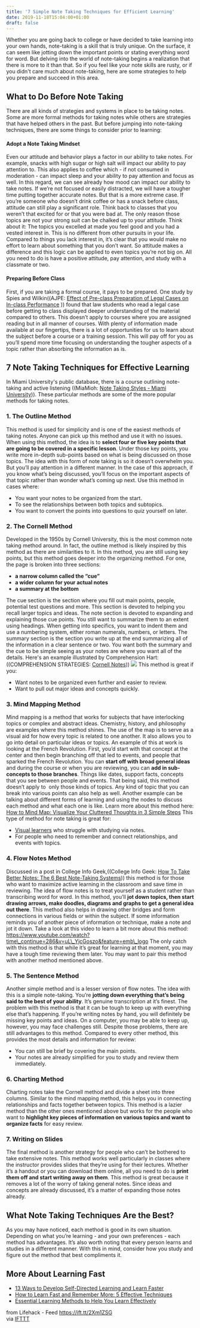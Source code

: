 ```yaml
---
title: '7 Simple Note Taking Techniques for Efficient Learning'
date: 2019-11-18T15:04:00+01:00
draft: false
---
```


Whether you are going back to college or have decided to take learning into your own hands, note-taking is a skill that is truly unique. On the surface, it can seem like jotting down the important points or stating everything word for word. But delving into the world of note-taking begins a realization that there is more to it than that. So if you feel like your note skills are rusty, or if you didn't care much about note-taking, here are some strategies to help you prepare and succeed in this area.

What to Do Before Note Taking
-----------------------------

There are all kinds of strategies and systems in place to be taking notes. Some are more formal methods for taking notes while others are strategies that have helped others in the past. But before jumping into note-taking techniques, there are some things to consider prior to learning:

#### Adopt a Note Taking Mindset

Even our attitude and behavior plays a factor in our ability to take notes. For example, snacks with high sugar or high salt will impact our ability to pay attention to. This also applies to coffee which - if not consumed in moderation - can impact sleep and your ability to pay attention and focus as well. In this regard, we can see already how mood can impact our ability to take notes. If we’re not focused or easily distracted, we will have a tougher time putting together accurate notes. But that is a more extreme case. If you’re someone who doesn’t drink coffee or has a snack before class, attitude can still play a significant role. Think back to classes that you weren’t that excited for or that you were bad at. The only reason those topics are not your strong suit can be chalked up to your attitude. Think about it: The topics you excelled at made you feel good and you had a vested interest in. This is no different from other pursuits in your life. Compared to things you lack interest in, it’s clear that you would make no effort to learn about something that you don’t want. So attitude makes a difference and this logic can be applied to even topics you’re not big on. All you need to do is have a positive attitude, pay attention, and study with a classmate or two.

#### Preparing Before Class

First, if you are taking a formal course, it pays to be prepared. One study by Spies and Wilkin((AJPE: [Effect of Pre-class Preparation of Legal Cases on In-class Performance](https://www.ajpe.org/doi/full/10.5688/aj680248) )) found that law students who read a legal case before getting to class displayed deeper understanding of the material compared to others. This doesn’t apply to courses where you are assigned reading but in all manner of courses. With plenty of information made available at our fingertips, there is a lot of opportunities for us to learn about the subject before a course or a training session. This will pay off for you as you’ll spend more time focusing on understanding the tougher aspects of a topic rather than absorbing the information as is.

7 Note Taking Techniques for Effective Learning
-----------------------------------------------

In Miami University's public database, there is a course outlining note-taking and active listening ((MiaMioh: [Note Taking Styles - Miami University](https://miamioh.instructure.com/courses/62085/pages/note-taking-styles))). These particular methods are some of the more popular methods for taking notes.

### 1\. The Outline Method

This method is used for simplicity and is one of the easiest methods of taking notes. Anyone can pick up this method and use it with no issues. When using this method, the idea is to **select four or five key points that are going to be covered in a specific lesson**. Under those key points, you write more in-depth sub-points based on what is being discussed on those topics. The idea with this form of note taking is so it doesn’t overwhelm you. But you’ll pay attention in a different manner. In the case of this approach, if you know what’s being discussed, you’ll focus on the important aspects of that topic rather than wonder what’s coming up next. Use this method in cases where:

*   You want your notes to be organized from the start.
*   To see the relationships between both topics and subtopics.
*   You want to convert the points into questions to quiz yourself on later.

### 2\. The Cornell Method

Developed in the 1950s by Cornell University, this is the most common note taking method around. In fact, the outline method is likely inspired by this method as there are similarities to it. In this method, you are still using key points, but this method goes deeper into the organizing method. For one, the page is broken into three sections:

*   **a narrow column called the “cue”**
*   **a wider column for your actual notes**
*   **a summary at the bottom**

The cue section is the section where you fill out main points, people, potential test questions and more. This section is devoted to helping you recall larger topics and ideas. The note section is devoted to expanding and explaining those cue points. You still want to summarize them to an extent using headings. When getting into specifics, you want to indent them and use a numbering system, either roman numerals, numbers, or letters. The summary section is the section you write up at the end summarizing all of the information in a clear sentence or two. You want both the summary and the cue to be simple seeing as your notes are where you want all of the details. Here's an example illustrated by Comprehension Hart:((COMPREHENSION STRATEGIES: [Cornell Notes](http://comprehensionhart.weebly.com/cornell-notes.html))) [![](https://cdn.lifehack.org/wp-content/uploads/2019/11/cornessl-method.png)](https://cdn.lifehack.org/wp-content/uploads/2019/11/cornessl-method.png) This method is great if you:

*   Want notes to be organized even further and easier to review.
*   Want to pull out major ideas and concepts quickly.

### 3\. Mind Mapping Method

Mind mapping is a method that works for subjects that have interlocking topics or complex and abstract ideas. Chemistry, history, and philosophy are examples where this method shines. The use of the map is to serve as a visual aid for how every topic is related to one another. It also allows you to go into detail on particular ideas or topics. An example of this at work is looking at the French Revolution. First, you’d start with that concept at the center and then begin branching off that led to events, and people that sparked the French Revolution. You can **start off with broad general ideas** and during the course or when you are reviewing, you can **add in sub-concepts to those branches**. Things like dates, support facts, concepts that you see between people and events. That being said, this method doesn’t apply to  only those kinds of topics. Any kind of topic that you can break into various points can also help as well. Another example can be talking about different forms of learning and using the nodes to discuss each method and what each one is like. Learn more about this method here: [How to Mind Map: Visualize Your Cluttered Thoughts in 3 Simple Steps](https://www.lifehack.org/articles/work/how-to-mind-map-in-three-small-steps.html) This type of method for note taking is great for:

*   [Visual learners](https://www.lifehack.org/791669/how-to-use-visual-learning) who struggle with studying via notes.
*   For people who need to remember and connect relationships, and events with topics.

### 4\. Flow Notes Method

Discussed in a post in College Info Geek,((College Info Geek: [How To Take Better Notes: The 6 Best Note-Taking Systems](https://collegeinfogeek.com/how-to-take-notes-in-college/))) this method is for those who want to maximize active learning in the classroom and save time in reviewing. The idea of flow notes is to treat yourself as a student rather than transcribing word for word. In this method, you’ll **jot down topics, then start drawing arrows, make doodles, diagrams and graphs to get a general idea out there**. This method also helps in drawing other bridges and form connections in various fields or within the subject. If some information reminds you of another piece of information or technique, make a note and jot it down. Take a look at this video to learn a bit more about this method: https://www.youtube.com/watch?time\_continue=286&v=uL\_YjcGoszo&feature=emb\_logo The only catch with this method is that while it’s great for learning at that moment, you may have a tough time reviewing them later. You may want to pair this method with another method mentioned above.

### 5\. The Sentence Method

Another simple method and is a lesser version of flow notes. The idea with this is a simple note-taking. You’re **jotting down everything that’s being said to the best of your ability**. It’s genuine transcription at it’s finest. The problem with this method is that it can be tough to keep up with everything else that’s happening. If you’re writing notes by hand, you will definitely be missing key points and ideas. On a computer, you may be able to keep up, however, you may face challenges still. Despite those problems, there are still advantages to this method. Compared to every other method, this provides the most details and information for review:

*   You can still be brief by covering the main points.
*   Your notes are already simplified for you to study and review them immediately.

### 6\. Charting Method

Charting notes take the Cornell method and divide a sheet into three columns. Similar to the mind mapping method, this helps you in connecting relationships and facts together between topics. This method is a lazier method than the other ones mentioned above but works for the people who want to **highlight key pieces of information on various topics and want to organize facts** for easy review.

### 7\. Writing on Slides

The final method is another strategy for people who can’t be bothered to take extensive notes. This method works well particularly in classes where the instructor provides slides that they’re using for their lectures. Whether it’s a handout or you can download them online, all you need to do is **print them off and start writing away on them**. This method is great because it removes a lot of the worry of taking general notes. Since ideas and concepts are already discussed, it’s a matter of expanding those notes already.

What Note Taking Techniques Are the Best?
-----------------------------------------

As you may have noticed, each method is good in its own situation. Depending on what you’re learning - and your own preferences - each method has advantages. It’s also worth noting that every person learns and studies in a different manner. With this in mind, consider how you study and figure out the method that best compliments it.

More About Learning Fast
------------------------

*   [13 Ways to Develop Self-Directed Learning and Learn Faster](https://www.lifehack.org/851922/self-directed-learning)
*   [How to Learn Fast and Remember More: 5 Effective Techniques](https://www.lifehack.org/849858/how-to-learn-effectively)
*   [Essential Learning Methods to Help You Learn Effectively](https://www.lifehack.org/850924/learning-methods)

  
  
from Lifehack - Feed https://ift.tt/2Xm1ZSG  
via [IFTTT](https://ifttt.com/?ref=da&site=blogger)